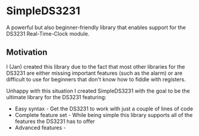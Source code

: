 # SimpleDS3231

A powerful but also beginner-friendly library that enables support for the DS3231 Real-Time-Clock module.


## Motivation

I (Jan) created this library due to the fact that most other libraries for the DS3231 are either missing important features (such as the alarm) or are difficult to use for beginners that don't know how to fiddle with registers.

Unhappy with this situation I created SimpleDS3231 with the goal to be the ultimate library for the DS3231 featuring:

- Easy syntax - Get the DS3231 to work with just a couple of lines of code
- Complete feature set - While being simple this library supports all of the features the DS3231 has to offer
- Advanced features - 

